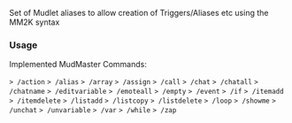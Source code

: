 Set of Mudlet aliases to allow creation of Triggers/Aliases etc using the MM2K syntax

### Usage

Implemented MudMaster Commands:

`> /action`
`> /alias`
`> /array`
`> /assign`
`> /call`
`> /chat`
`> /chatall`
`> /chatname`
`> /editvariable`
`> /emoteall`
`> /empty`
`> /event`
`> /if`
`> /itemadd` 
`> /itemdelete`
`> /listadd`
`> /listcopy`
`> /listdelete`
`> /loop`
`> /showme`
`> /unchat`
`> /unvariable`
`> /var`
`> /while`
`> /zap`
